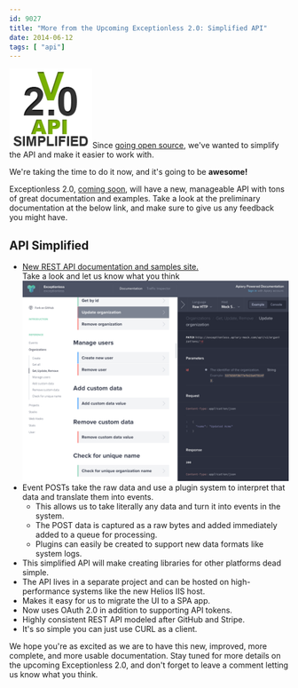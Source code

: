 ```yaml
---
id: 9027
title: "More from the Upcoming Exceptionless 2.0: Simplified API"
date: 2014-06-12
tags: [ "api"]
---
```

<img loading="lazy" class="alignright wp-image-9032" src="/assets/v2-api.png" alt="Exceptionless 2.0 API Simplified" width="150" height="144" data-id="9032" />Since [going open source](/fork-us-exceptionless-goes-open-source/ "Fork Us! Exceptionless Goes Open Source"), we've wanted to simplify the API and make it easier to work with.

We're taking the time to do it now, and it's going to be **awesome!**

Exceptionless 2.0, [coming soon](/exceptionless-2-in-the-making/ "Exceptionless 2.0 – In the Making"), will have a new, manageable API with tons of great documentation and examples. Take a look at the preliminary documentation at the below link, and make sure to give us any feedback you might have.<!--more-->

## API Simplified

* <a href="https://api.exceptionless.io/docs/index" target="_blank">New REST API documentation and samples site.<br /> </a>Take a look and let us know what you think![<img loading="lazy" class="aligncenter size-medium wp-image-9028" style="margin-top: 20px;" src="/assets/Screen-shot-2014-06-11-at-5.20.44-PM-300x225.png" alt="Exceptionless API Documentation" width="300" height="225" data-id="9028" srcset="/assets/Screen-shot-2014-06-11-at-5.20.44-PM-300x225.png 300w, /assets/Screen-shot-2014-06-11-at-5.20.44-PM-1024x770.png 1024w, /assets/Screen-shot-2014-06-11-at-5.20.44-PM.png 1262w" sizes="(max-width: 300px) 100vw, 300px" />](/assets/Screen-shot-2014-06-11-at-5.20.44-PM.png)<a style="color: #4183c4;" href="http://docs.exceptionless.apiary.io/"><br /> </a>
* Event POSTs take the raw data and use a plugin system to interpret that data and translate them into events.
    * This allows us to take literally any data and turn it into events in the system.
    * The POST data is captured as a raw bytes and added immediately added to a queue for processing.
    * Plugins can easily be created to support new data formats like system logs.
* This simplified API will make creating libraries for other platforms dead simple.
* The API lives in a separate project and can be hosted on high-performance systems like the new Helios IIS host.
* Makes it easy for us to migrate the UI to a SPA app.
* Now uses OAuth 2.0 in addition to supporting API tokens.
* Highly consistent REST API modeled after GitHub and Stripe.
* It's so simple you can just use CURL as a client.

We hope you're as excited as we are to have this new, improved, more complete, and more usable documentation. Stay tuned for more details on the upcoming Exceptionless 2.0, and don't forget to leave a comment letting us know what you think.

